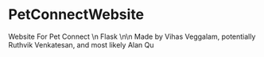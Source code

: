 # PetConnectWebsite
Website For Pet Connect
\n Flask
\n\n Made by Vihas Veggalam, potentially Ruthvik Venkatesan, and most likely Alan Qu
